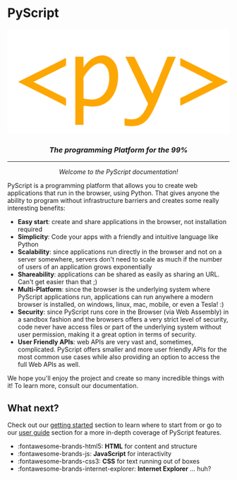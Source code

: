 # PyScript

![PyScript Logo](assets/images/pyscript.svg)

<h3 style="text-align: center; font-style: italic;">The programming Platform for the 99%</h3>

---------------------------------------------------------------------------------------------

<p style="text-align: center; font-style: italic;">Welcome to the PyScript documentation!</p>

PyScript is a programming platform that allows you to create web applications that run in
the browser, using Python. That gives anyone the ability to program without infrastructure
barriers and creates some really interesting benefits:

* **Easy start**: create and share applications in the browser, not installation required
* **Simplicity**: Code your apps with a friendly and intuitive language like Python
* **Scalability**: since applications run directly in the browser and not on a server somewhere, servers don't need to
scale as much if the number of users of an application grows exponentially
* **Shareability**: applications can be shared as easily as sharing an URL. Can't get easier than that ;)
* **Multi-Platform**: since the browser is the underlying system where PyScript applications run, applications
can run anywhere a modern browser is installed, on windows, linux, mac, mobile, or even a Tesla! :)
* **Security**: since PyScript runs core in the Browser (via Web Assembly) in a sandbox fashion and the browsers offers
a very strict level of security, code never have access files or part of the underlying system without user permission,
making it a great option in terms of security.
* **User Friendly APIs**: web APIs are very vast and, sometimes, complicated. PyScript offers smaller and more user friendly
APIs for the most common use cases while also providing an option to access the full Web APIs as well.

We hope you'll enjoy the project and create so many incredible things with it! To learn more, consult our documentation.

## What next?

Check out our [getting started](getting-started.md) section to learn where to start from or go to our
[user guide](user-guide.md) section for a more in-depth coverage of PyScript features.

<div class="grid cards" markdown>

- :fontawesome-brands-html5: __HTML__ for content and structure
- :fontawesome-brands-js: __JavaScript__ for interactivity
- :fontawesome-brands-css3: __CSS__ for text running out of boxes
- :fontawesome-brands-internet-explorer: __Internet Explorer__ ... huh?

</div>
